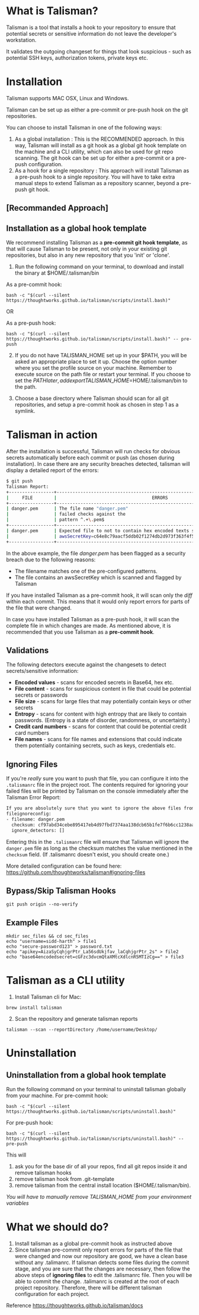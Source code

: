 # What is Talisman?
Talisman is a tool that installs a hook to your repository to ensure that potential secrets or sensitive information do not leave the developer's workstation.

It validates the outgoing changeset for things that look suspicious - such as potential SSH keys, authorization tokens, private keys etc.

# Installation
Talisman supports MAC OSX, Linux and Windows.

Talisman can be set up as either a pre-commit or pre-push hook on the git repositories.

You can choose to install Talisman in one of the following ways:

1. As a global installation : This is the RECOMMENDED approach. In this way, Talisman will install as a git hook as a global git hook template on the machine and a CLI utility, which can also be used for git repo scanning. The git hook can be set up for either a pre-commit or a pre-push configuration.
2. As a hook for a single repository : This approach will install Talisman as a pre-push hook to a single repository. You will have to take extra manual steps to extend Talisman as a repository scanner, beyond a pre-push git hook.


## [Recommanded Approach]
## Installation as a global hook template
We recommend installing Talisman as a **pre-commit git hook template**, as that will cause Talisman to be present, not only in your existing git repositories, but also in any new repository that you 'init' or 'clone'.
1. Run the following command on your terminal, to download and install the binary at $HOME/.talisman/bin

  As a pre-commit hook:

  ```
  bash -c "$(curl --silent https://thoughtworks.github.io/talisman/scripts/install.bash)"
  ```
  OR

  As a pre-push hook:

  ```
  bash -c "$(curl --silent https://thoughtworks.github.io/talisman/scripts/install.bash)" -- pre-push
  ```

2. If you do not have TALISMAN_HOME set up in your $PATH, you will be asked an appropriate place to set it up. Choose the option number where you set the profile source on your machine.
Remember to execute source on the path file or restart your terminal. If you choose to set the $PATH later, add export TALISMAN\_HOME=$HOME/.talisman/bin to the path.

3. Choose a base directory where Talisman should scan for all git repositories, and setup a pre-commit hook as chosen in step 1 as a symlink.

# Talisman in action

After the installation is successful, Talisman will run checks for obvious secrets automatically before each commit or push (as chosen during installation). In case there are any security breaches detected, talisman will display a detailed report of the errors:

```bash
$ git push
Talisman Report:
+-----------------+-------------------------------------------------------------------------------+
|     FILE        |                                    ERRORS                                     |
+-----------------+-------------------------------------------------------------------------------+
| danger.pem      | The file name "danger.pem"                                                    |
|                 | failed checks against the                                                     |
|                 | pattern ^.+\.pem$                                                             |
+-----------------+-------------------------------------------------------------------------------+
| danger.pem      | Expected file to not to contain hex encoded texts such as:                    |
|                 | awsSecretKey=c64e8c79aacf5ddb02f1274db2d973f363f4f553ab1692d8d203b4cc09692f79 |
+-----------------+-------------------------------------------------------------------------------+
```

In the above example, the file *danger.pem* has been flagged as a security breach due to the following reasons:

* The filename matches one of the pre-configured patterns.
* The file contains an awsSecretKey which is scanned and flagged by Talisman

If you have installed Talisman as a pre-commit hook, it will scan only the _diff_ within each commit. This means that it would only report errors for parts of the file that were changed.

In case you have installed Talisman as a pre-push hook, it will scan the complete file in which changes are made. As mentioned above, it is recommended that you use Talisman as a **pre-commit hook**.

## Validations
The following detectors execute against the changesets to detect secrets/sensitive information:

* **Encoded values** - scans for encoded secrets in Base64, hex etc.
* **File content** - scans for suspicious content in file that could be potential secrets or passwords
* **File size** - scans for large files that may potentially contain keys or other secrets
* **Entropy** - scans for content with high entropy that are likely to contain passwords. (Entropy is a state of disorder, randomness, or uncertainty.)
* **Credit card numbers** - scans for content that could be potential credit card numbers
* **File names** - scans for file names and extensions that could indicate them potentially containing secrets, such as keys, credentials etc.

## Ignoring Files

If you're *really* sure you want to push that file, you can configure it into the `.talismanrc` file in the project root. The contents required for ignoring your failed files will be printed by Talisman on the console immediately after the Talisman Error Report:

```bash
If you are absolutely sure that you want to ignore the above files from talisman detectors, consider pasting the following format in .talismanrc file in the project root
fileignoreconfig:
- filename: danger.pem
  checksum: cf97abd34cebe895417eb4d97fbd7374aa138dcb65b1fe7f6b6cc1238aaf4d48
  ignore_detectors: []
```
Entering this in the `.talismanrc` file will ensure that Talisman will ignore the `danger.pem` file as long as the checksum matches the value mentioned in the `checksum` field. (If .talismanrc doesn't exist, you should create one.)

More detailed configuration can be found here: 
https://github.com/thoughtworks/talisman#ignoring-files

## Bypass/Skip Talisman Hooks 
`git push origin --no-verify`

## Example Files
```
mkdir sec_files && cd sec_files
echo "username=sidd-harth" > file1
echo "secure-password123" > password.txt
echo "apikey=AizaSyCqhjgrPtr_La56sdUkjfav_laCqhjgrPtr_2s" > file2
echo "base64encodedsecret=cGFzc3dvcmQtaXMtcXdlcnR5MTIzCg==" > file3
```
# Talisman as a CLI utility
1. Install Talisman cli for Mac:
```
brew install talisman
```
2. Scan the repository and generate talisman reports
```
talisman --scan --reportDirectory /home/username/Desktop/
```

# Uninstallation
## Uninstallation from a global hook template
Run the following command on your terminal to uninstall talisman globally from your machine.
For pre-commit hook:
```
bash -c "$(curl --silent https://thoughtworks.github.io/talisman/scripts/uninstall.bash)"
```
For pre-push hook:

```
bash -c "$(curl --silent https://thoughtworks.github.io/talisman/scripts/uninstall.bash)" -- pre-push
```

This will

1. ask you for the base dir of all your repos, find all git repos inside it and remove talisman hooks
2. remove talisman hook from .git-template
3. remove talisman from the central install location ($HOME/.talisman/bin).<br>

<i>You will have to manually remove TALISMAN_HOME from your environment variables</i>

# What we should do?
1. Install talisman as a global pre-commit hook as instructed above
2. Since talisman pre-commit only report errors for parts of the file that were changed and now our repository are good, we have a clean base without any .talimanrc. If talisman detects some files during the commit stage, and you are sure that the changes are necessary, then follow the above steps of **ignoring files**  to edit the .talismanrc file. Then you will be able to commit the change.
.talimanrc is created at the root of each project repository. Therefore, there will be different talisman configuration for each project.

Reference
https://thoughtworks.github.io/talisman/docs